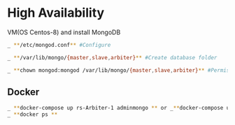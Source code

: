 # High Availability

VM(OS Centos-8) and install MongoDB

```sh
_ **/etc/mongod.conf** #Configure

_ **/var/lib/mongo/{master,slave,arbiter}** #Create database folder

_ **chown mongod:mongod /var/lib/mongo/{master,slave,arbiter}** #Permissions

```

## Docker

```sh
_ **docker-compose up rs-Arbiter-1 adminmongo ** or _**docker-compose up -d rs-Arbiter-1 adminmongo **
_ **docker ps **
```
